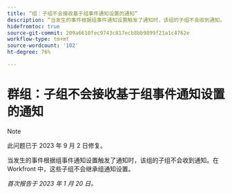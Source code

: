 ```yaml
---
title: “组：子组不会接收基于组事件通知设置的通知”
description: “当发生的事件根据组事件通知设置触发了通知时，该组的子组不会收到通知。在 Workfront 中，这些子组不会继承组通知设置。”
hidefromtoc: true
source-git-commit: 209a6610fec9743c817ecb8bb9899f21a1c4762e
workflow-type: tm+mt
source-wordcount: '102'
ht-degree: 76%

---
```



# 群组：子组不会接收基于组事件通知设置的通知

>[!NOTE]
>
>此问题已于 2023 年 9 月 2 日修复。

当发生的事件根据组事件通知设置触发了通知时，该组的子组不会收到通知。在 Workfront 中，这些子组不会继承组通知设置。

_首次报告于 2023 年 1 月 20 日。_

